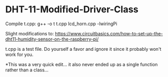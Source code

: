 # DHT-11-Modified-Driver-Class

Compile t.cpp: g++ -o t t.cpp lcd_horn.cpp -lwiringPi

Slight modifications to: https://www.circuitbasics.com/how-to-set-up-the-dht11-humidity-sensor-on-the-raspberry-pi/

t.cpp is a test file. Do yourself a favor and ignore it since it probably won't work for you.

*This was a very quick edit... it also never ended up as a single function rather than a class...
